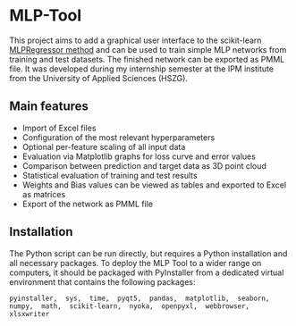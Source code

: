 # MLP-Tool

This project aims to add a graphical user interface to the scikit-learn [MLPRegressor method](https://scikit-learn.org/stable/modules/generated/sklearn.neural_network.MLPRegressor.html)
and can be used to train simple MLP networks from training and test datasets.
The finished network can be exported as PMML file.
It was developed during my internship semester at the IPM institute from the University of Applied Sciences (HSZG).

## Main features

- Import of Excel files
- Configuration of the most relevant hyperparameters
- Optional per-feature scaling of all input data
- Evaluation via Matplotlib graphs for loss curve and error values
- Comparison between prediction and target data as 3D point cloud
- Statistical evaluation of training and test results
- Weights and Bias values can be viewed as tables and exported to Excel as matrices
- Export of the network as PMML file

## Installation

The Python script can be run directly, but requires a Python installation and all necessary packages.
To deploy the MLP Tool to a wider range on computers, it should be packaged with PyInstaller from a dedicated virtual environment that contains the following packages:

```pyinstaller,  sys,  time,  pyqt5,  pandas,  matplotlib,  seaborn, numpy,  math,  scikit-learn,  nyoka,  openpyxl,  webbrowser,  xlsxwriter```


